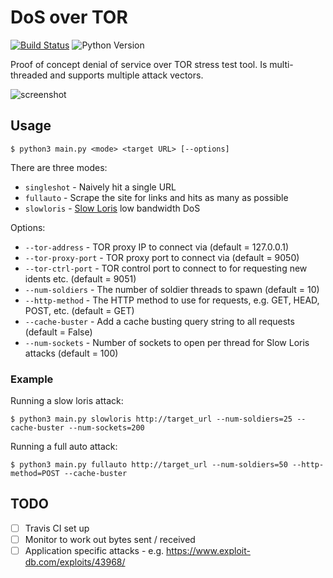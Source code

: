 
# DoS over TOR

[![Build Status](https://travis-ci.org/zacscott/dos-over-tor.svg?branch=master)](https://travis-ci.org/zacscott/dos-over-tor)
![Python Version](https://img.shields.io/badge/python-3.5%2C%203.6-blue.svg)

Proof of concept denial of service over TOR stress test tool. Is multi-threaded and supports multiple attack vectors.

![screenshot](screenshot.png)

## Usage

    $ python3 main.py <mode> <target URL> [--options]

There are three modes:

 - `singleshot` - Naively hit a single URL
 - `fullauto` - Scrape the site for links and hits as many as possible
 - `slowloris` - [Slow Loris](https://web.archive.org/web/20090822001255/http://ha.ckers.org/slowloris/) low bandwidth
    DoS

Options:

 - `--tor-address` - TOR proxy IP to connect via (default = 127.0.0.1)
 - `--tor-proxy-port` - TOR proxy port to connect via (default = 9050)
 - `--tor-ctrl-port` - TOR control port to connect to for requesting new idents etc. (default = 9051)
 - `--num-soldiers` - The number of soldier threads to spawn (default = 10)
 - `--http-method` - The HTTP method to use for requests, e.g. GET, HEAD, POST, etc. (default = GET)
 - `--cache-buster` - Add a cache busting query string to all requests (default = False)
 - `--num-sockets` - Number of sockets to open per thread for Slow Loris attacks (default = 100)

### Example

Running a slow loris attack:

    $ python3 main.py slowloris http://target_url --num-soldiers=25 --cache-buster --num-sockets=200

Running a full auto attack:

    $ python3 main.py fullauto http://target_url --num-soldiers=50 --http-method=POST --cache-buster

## TODO

 - [ ] Travis CI set up
 - [ ] Monitor to work out bytes sent / received
 - [ ] Application specific attacks - e.g. https://www.exploit-db.com/exploits/43968/
